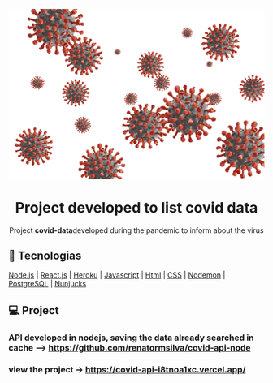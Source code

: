 <img  align="center" src="./static/covid-19-4975604_1920.png" width="700px"></img>
<h1 align="center">Project developed to list <strong>covid</strong> data</h1>
<p align="center">Project <strong>covid-data</strong>developed during the pandemic to inform about the virus</p>
<p align="center">

## :rocket: Tecnologias

[Node.js](https://nodejs.org/en/)
| [React.js](https://https://pt-br.reactjs.org/)
| [Heroku](https://https://dashboard.heroku.com/)
| [Javascript](https://developer.mozilla.org/pt-BR/docs/Aprender/JavaScript)
| [Html](https://tableless.com.br/o-que-html-basico/)
| [CSS](https://www.w3schools.com/css/)
| [Nodemon](https://nodemon.io/)
| [PostgreSQL](https://www.postgresql.org/)
| [Nunjucks](https://mozilla.github.io/nunjucks/)

## 💻 Project

### API developed in nodejs, saving the data already searched in cache --> https://github.com/renatormsilva/covid-api-node

### view the project -> https://covid-api-i8tnoa1xc.vercel.app/

